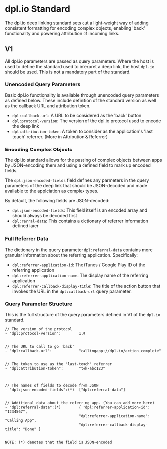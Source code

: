 # dpl.io Standard

The dpl.io deep linking standard sets out a light-weight way of adding consistent formatting for encoding complex objects, enabling 'back' functionality and powering attribution of incoming links.

## V1

All dpl.io parameters are passed as query parameters. Where the host is used to define the standard used to interpret a deep link, the host `dpl.io` should be used. This is not a mandatory part of the standard.

### Unencoded Query Parameters
Basic dpl.io functionality is available through unencoded query parameters as defined below. These include definition of the standard version as well as the callback URL and attribution token.

- `dpl:callback-url`: A URL to be considered as the 'back' button
- `dpl:protocol-version`: The version of the dpl.io protocol used to encode the deep link
- `dpl:attribution-token`: A token to consider as the application's 'last touch' referrer. (More in Attribution & Referrer)

### Encoding Complex Objects
The dpl.io standard allows for the passing of complex objects between apps by JSON-encoding them and using a defined field to mark up encoded fields.

The `dpl:json-encoded-fields` field defines any parmeters in the query parameters of the deep link that should be JSON-decoded and made available to the applciation as complex types.

By default, the following fields are JSON-decoded:
- `dpl:json-encoded-fields`: This field itself is an encoded array and should always be decoded first
- `dpl:rerral-data`: This contains a dictionary of referrer information defined later

### Full Referrer Data
The dictionary in the query parameter `dpl:referral-data` contains more granular information about the referring application. Specifically:
- `dpl:referrer-application-id`: The iTunes / Google Play ID of the referring application
- `dpl:referrer-application-name`: The display name of the referring application
- `dpl:referrer-callback-display-title`: The title of the action button that invokes the URL in the `dpl:callback-url` query parameter.

### Query Parameter Structure
This is the full structure of the query parameters defined in V1 of the `dpl.io` standard.

```
// The version of the protocol
- "dpl:protocol-version":        1.0


// The URL to call to go 'back'
- "dpl:callback-url":            "callingapp://dpl.io/action_complete"


// The token to use as the 'last-touch' referrer
- "dpl:attribution-token":       "tok-abc123"



// The names of fields to decode from JSON
- "dpl:json-encoded-fields":(*)  ["dpl:referral-data"]


// Additional data about the referring app. (You can add more here)
- "dpl:referral-data":(*)        { "dpl:referrer-application-id":         "1234567",
                                 "dpl:referrer-application-name":       "Calling App",
                                 "dpl:referrer-callback-display-title": "Done" }


NOTE: (*) denotes that the field is JSON-encoded
```
